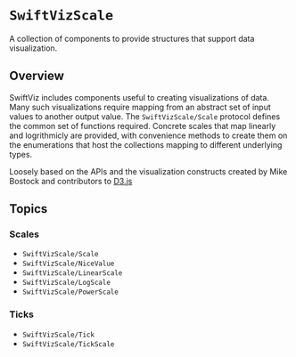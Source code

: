 # ``SwiftVizScale``

A collection of components to provide structures that support data visualization.

## Overview

SwiftViz includes components useful to creating visualizations of data.
Many such visualizations require mapping from an abstract set of input values to another output value.
The ``SwiftVizScale/Scale`` protocol defines the common set of functions required. 
Concrete scales that map linearly and logrithmicly are provided, with convenience methods to create them on the enumerations that host the collections mapping to different underlying types.

Loosely based on the APIs and the visualization constructs created by Mike Bostock and contributors to [D3.js](https://d3js.org)

## Topics

### Scales

- ``SwiftVizScale/Scale``
- ``SwiftVizScale/NiceValue``
- ``SwiftVizScale/LinearScale``
- ``SwiftVizScale/LogScale``
- ``SwiftVizScale/PowerScale``

### Ticks

- ``SwiftVizScale/Tick``
- ``SwiftVizScale/TickScale``
